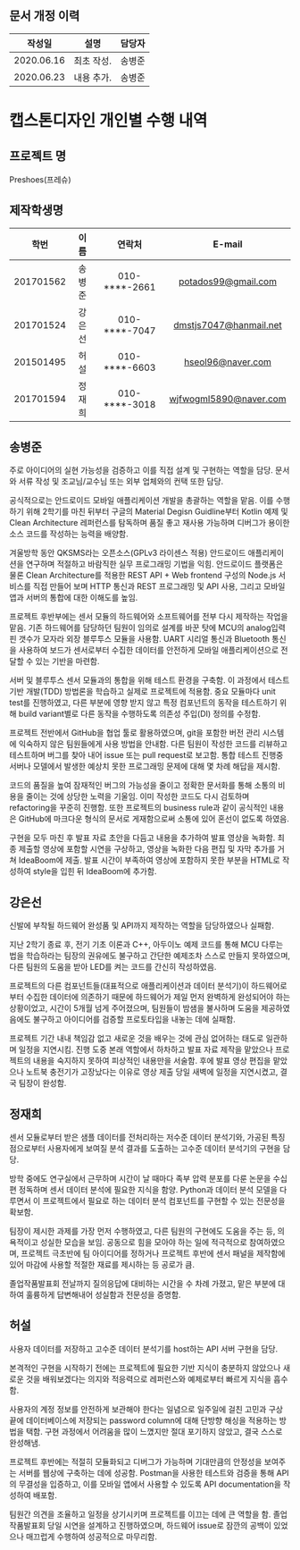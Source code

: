 ## 문서 개정 이력
|작성일|설명|담당자|
|:-:|:-:|:-:|
|2020.06.16|최초 작성.|송병준|
|2020.06.23|내용 추가.|송병준|

# 캡스톤디자인 개인별 수행 내역
## 프로젝트 명
Preshoes(프레슈)

## 제작학생명
|학번|이름|연락처|E-mail|
|:-:|:-:|:-:|:-:|
|201701562|송병준|010-****-2661|potados99@gmail.com|
|201701524|강은선|010-****-7047|dmstjs7047@hanmail.net|
|201501495|허설|010-****-6603|hseol96@naver.com|
|201701594|정재희|010-****-3018|wjfwogml5890@naver.com|

## 송병준

주로 아이디어의 실현 가능성을 검증하고 이를 직접 설계 및 구현하는 역할을 담당. 문서와 서류 작성 및 조교님/교수님 또는 외부 업체와의 컨택 또한 담당.

공식적으로는 안드로이드 모바일 애플리케이션 개발을 총괄하는 역할을 맡음. 이를 수행하기 위해 2학기를 마친 뒤부터 구글의 Material Degisn Guidline부터 Kotlin 예제 및 Clean Architecture 레퍼런스를 탐독하며 품질 좋고 재사용 가능하며 디버그가 용이한 소스 코드를 작성하는 능력을 배양함.

겨울방학 동안 QKSMS라는 오픈소스(GPLv3 라이센스 적용) 안드로이드 애플리케이션을 연구하며 적절하고 바람직한 실무 프로그래밍 기법을 익힘. 안드로이드 플랫폼은 물론 Clean Architecture를 적용한 REST API + Web frontend 구성의 Node.js 서비스를 직접 만들어 보며 HTTP 통신과 REST 프로그래밍 및 API 사용, 그리고 모바일 앱과 서버의 통합에 대한 이해도를 높임.

프로젝트 후반부에는 센서 모듈의 하드웨어와 소프트웨어를 전부 다시 제작하는 작업을 맡음. 기존 하드웨어를 담당하던 팀원이 임의로 설계를 바꾼 탓에 MCU의 analog입력 핀 갯수가 모자라 외장 블루투스 모듈을 사용함. UART 시리얼 통신과 Bluetooth 통신을 사용하여 보드가 센서로부터 수집한 데이터를 안전하게 모바일 애플리케이션으로 전달할 수 있는 기반을 마련함.

서버 및 블루투스 센서 모듈과의 통합을 위해 테스트 환경을 구축함. 이 과정에서 테스트 기반 개발(TDD) 방법론을 학습하고 실제로 프로젝트에 적용함. 중요 모듈마다 unit test를 진행하였고, 다른 부분에 영향 받지 않고 특정 컴포넌트의 동작을 테스트하기 위해 build variant별로 다른 동작을 수행하도록 의존성 주입(DI) 정의를 수정함.

프로젝트 전반에서 GitHub을 협업 툴로 활용하였으며, git을 포함한 버전 관리 시스템에 익숙하지 않은 팀원들에게 사용 방법을 안내함. 다른 팀원이 작성한 코드를 리뷰하고 테스트하며 버그를 찾아 내어 issue 또는 pull request로 보고함. 통합 테스트 진행중 서버나 모델에서 발생한 예상치 못한 프로그래밍 문제에 대해 몇 차례 해답을 제시함.

코드의 품질을 높여 잠재적인 버그의 가능성을 줄이고 정확한 문서화를 통해 소통의 비용을 줄이는 것에 상당한 노력을 기울임. 이미 작성한 코드도 다시 검토하며 refactoring을 꾸준히 진행함. 또한 프로젝트의 business rule과 같이 공식적인 내용은 GitHub에 마크다운 형식의 문서로 게재함으로써 소통에 있어 혼선이 없도록 하였음.

구현을 모두 마친 후 발표 자료 초안을 다듬고 내용을 추가하여 발표 영상을 녹화함. 최종 제출할 영상에 포함할 시연을 구상하고, 영상을 녹화한 다음 편집 및 자막 추가를 거쳐 IdeaBoom에 제출. 발표 시간이 부족하여 영상에 포함하지 못한 부분을 HTML로 작성하여 style을 입힌 뒤 IdeaBoom에 추가함.

## 강은선

신발에 부착될 하드웨어 완성품 및 API까지 제작하는 역할을 담당하였으나 실패함.

지난 2학기 종료 후, 전기 기초 이론과 C++, 아두이노 예제 코드를 통해 MCU 다루는 법을 학습하라는 팀장의 권유에도 불구하고 간단한 예제조차 스스로 만들지 못하였으며, 다른 팀원의 도움을 받아 LED를 켜는 코드를 간신히 작성하였음.

프로젝트의 다른 컴포넌트들(대표적으로 애플리케이션과 데이터 분석기)이 하드웨어로부터 수집한 데이터에 의존하기 때문에 하드웨어가 제일 먼저 완벽하게 완성되어야 하는 상황이었고, 시간이 5개월 넘게 주어졌으며, 팀원들이 밤샘을 불사하며 도움을 제공하였음에도 불구하고 아이디어를 검증할 프로토타입을 내놓는 데에 실패함.

프로젝트 기간 내내 책임감 없고 새로운 것을 배우는 것에 관심 없어하는 태도로 일관하며 일정을 지연시킴. 진행 도중 본래 역할에서 하차하고 발표 자료 제작을 맡았으나 프로젝트의 내용을 숙지하지 못하여 피상적인 내용만을 서술함. 후에 발표 영상 편집을 맡았으나 노트북 충전기가 고장났다는 이유로 영상 제출 당일 새벽에 일정을 지연시켰고, 결국 팀장이 완성함.

## 정재희

센서 모듈로부터 받은 샘플 데이터를 전처리하는 저수준 데이터 분석기와, 가공된 특징점으로부터 사용자에게 보여질 분석 결과를 도출하는 고수준 데이터 분석기의 구현을 담당.

방학 중에도 연구실에서 근무하며 시간이 날 때마다 족부 압력 분포를 다룬 논문을 수십 편 정독하며 센서 데이터 분석에 필요한 지식을 함양. Python과 데이터 분석 모델을 다루면서 이 프로젝트에서 필요로 하는 데이터 분석 컴포넌트를 구현할 수 있는 전문성을 확보함.

팀장이 제시한 과제를 가장 먼저 수행하였고, 다른 팀원의 구현에도 도움을 주는 등, 의욕적이고 성실한 모습을 보임. 공동으로 힘을 모아야 하는 일에 적극적으로 참여하였으며, 프로젝트 극초반에 팀 아이디어를 정하거나 프로젝트 후반에 센서 패널을 제작함에 있어 마감에 사용할 적절한 재료를 제시하는 등 공로가 큼.

졸업작품발표회 전날까지 질의응답에 대비하는 시간을 수 차례 가졌고, 맡은 부분에 대하여 훌륭하게 답변해내어 성실함과 전문성을 증명함.

## 허설

사용자 데이터를 저장하고 고수준 데이터 분석기를 host하는 API 서버 구현을 담당.

본격적인 구현을 시작하기 전에는 프로젝트에 필요한 기반 지식이 충분하지 않았으나 새로운 것을 배워보겠다는 의지와 적응력으로 레퍼런스와 예제로부터 빠르게 지식을 흡수함.

사용자의 계정 정보를 안전하게 보관해야 한다는 일념으로 일주일에 걸친 고민과 구상 끝에 데이터베이스에 저장되는 password column에 대해 단방향 해싱을 적용하는 방법을 택함. 구현 과정에서 어려움을 많이 느꼈지만 절대 포기하지 않았고, 결국 스스로 완성해냄.

프로젝트 후반에는 적절히 모듈화되고 디버그가 가능하며 기대만큼의 안정성을 보여주는 서버를 웹상에 구축하는 데에 성공함. Postman을 사용한 테스트와 검증을 통해 API의 무결성을 입증하고, 이를 모바일 앱에서 사용할 수 있도록 API documentation을 작성하여 배포함.

팀원간 의견을 조율하고 일정을 상기시키며 프로젝트를 이끄는 데에 큰 역할을 함. 졸업작품발표회 당일 시연을 설계하고 진행하였으며, 하드웨어 issue로 잠깐의 공백이 있었으나 매끄럽게 수행하여 성공적으로 마무리함.
